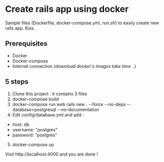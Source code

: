 # Create rails app using docker
Sample files (Dockerfile, docker-compose.yml, run.sh) to easily create new rails app. Kiss.

## Prerequisites
* Docker
* Docker-compose
* Internet connection (*download docker's images take time ..*)

## 5 steps
1. Clone this project : it contains 3 files
2. docker-compose build
3. docker-compose run web rails new . --force --no-deps --database=postgresql --no-documentation
4. Edit config/database.yml and add : 
  * host: db
  * username: "postgres"
  * password: "postgres"
5. docker-compose up

Visit http://localhost:4000 and you are done !
